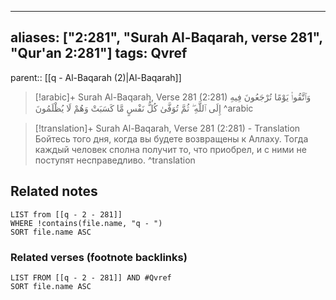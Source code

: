
---
aliases: ["2:281", "Surah Al-Baqarah, verse 281", "Qur'an 2:281"]
tags: Qvref
---

parent:: [[q - Al-Baqarah (2)|Al-Baqarah]]

> [!arabic]+ Surah Al-Baqarah, Verse 281 (2:281)
> <span class="quran-arabic">وَٱتَّقُوا۟ يَوْمًا تُرْجَعُونَ فِيهِ إِلَى ٱللَّهِ ۖ ثُمَّ تُوَفَّىٰ كُلُّ نَفْسٍ مَّا كَسَبَتْ وَهُمْ لَا يُظْلَمُونَ</span>
^arabic

> [!translation]+ Surah Al-Baqarah, Verse 281 (2:281) - Translation
> Бойтесь того дня, когда вы будете возвращены к Аллаху. Тогда каждый человек сполна получит то, что приобрел, и с ними не поступят несправедливо.
^translation



## Related notes
```dataview
LIST from [[q - 2 - 281]]
WHERE !contains(file.name, "q - ")
SORT file.name ASC
```

### Related verses (footnote backlinks)
```dataview
LIST FROM [[q - 2 - 281]] AND #Qvref
SORT file.name ASC
```


